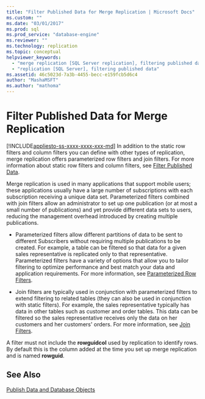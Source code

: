 ```yaml
---
title: "Filter Published Data for Merge Replication | Microsoft Docs"
ms.custom: ""
ms.date: "03/01/2017"
ms.prod: sql
ms.prod_service: "database-engine"
ms.reviewer: ""
ms.technology: replication
ms.topic: conceptual
helpviewer_keywords: 
  - "merge replication [SQL Server replication], filtering published data"
  - "replication [SQL Server], filtering published data"
ms.assetid: 46c5023d-7a3b-4455-becc-e159fcb5d6c4
author: "MashaMSFT"
ms.author: "mathoma"
---
```

# Filter Published Data for Merge Replication
[!INCLUDE[appliesto-ss-xxxx-xxxx-xxx-md](../../../includes/applies-to-version/sqlserver.md)]
  In addition to the static row filters and column filters you can define with other types of replication, merge replication offers parameterized row filters and join filters. For more information about static row filters and column filters, see [Filter Published Data](../../../relational-databases/replication/publish/filter-published-data.md).  
  
 Merge replication is used in many applications that support mobile users; these applications usually have a large number of subscriptions with each subscription receiving a unique data set. Parameterized filters combined with join filters allow an administrator to set up one publication (or at most a small number of publications) and yet provide different data sets to users, reducing the management overhead introduced by creating multiple publications.  
  
-   Parameterized filters allow different partitions of data to be sent to different Subscribers without requiring multiple publications to be created. For example, a table can be filtered so that data for a given sales representative is replicated only to that representative. Parameterized filters have a variety of options that allow you to tailor filtering to optimize performance and best match your data and application requirements. For more information, see [Parameterized Row Filters](../../../relational-databases/replication/merge/parameterized-filters-parameterized-row-filters.md).  
  
-   Join filters are typically used in conjunction with parameterized filters to extend filtering to related tables (they can also be used in conjunction with static filters). For example, the sales representative typically has data in other tables such as customer and order tables. This data can be filtered so the sales representative receives only the data on her customers and her customers' orders. For more information, see [Join Filters](../../../relational-databases/replication/merge/join-filters.md).  
  
 A filter must not include the **rowguidcol** used by replication to identify rows. By default this is the column added at the time you set up merge replication and is named **rowguid**.  
  
## See Also  
 [Publish Data and Database Objects](../../../relational-databases/replication/publish/publish-data-and-database-objects.md)  
  
  
